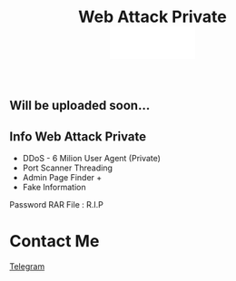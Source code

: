 <h1 align="center">
 <br>
 Web Attack Private
 <br>
 <a href="https://RIPFCKETY.github.io/"><img src="https://github.com/RIPFCKETY/RIPFCKETY.github.io/blob/main/images/R.I.P.png" width="150"></a><br>
 <br>
</h1>

## Will be uploaded soon...

## Info Web Attack Private

* DDoS - 6 Milion User Agent (Private)
* Port Scanner Threading
* Admin Page Finder +
* Fake Information

Password RAR File : R.I.P

# Contact Me
 
 <a href="https://t.me/rip_pv">Telegram</a><br>
 
 

